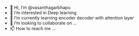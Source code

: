 - 👋 Hi, I’m @vasanthagarbhapu
- 👀 I’m interested in Deep learning
- 🌱 I’m currently learning encoder decoder with attention layer
- 💞️ I’m looking to collaborate on ...
- 📫 How to reach me ...

<!---
vasanthagarbhapu/vasanthagarbhapu is a ✨ special ✨ repository because its `README.md` (this file) appears on your GitHub profile.
You can click the Preview link to take a look at your changes.
--->
